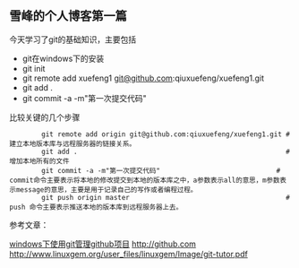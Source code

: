 ﻿雪峰的个人博客第一篇
----

今天学习了git的基础知识，主要包括

* git在windows下的安装
* git init
* git remote add xuefeng1 git@github.com:qiuxuefeng/xuefeng1.git
* git add .
* git commit -a -m"第一次提交代码"

比较关键的几个步骤

			git remote add origin git@github.com:qiuxuefeng/xuefeng1.git # 建立本地版本库与远程服务器的链接关系。
			git add .                                                    # 增加本地所有的文件
			git commit -a -m"第一次提交代码"                             # commit命令主要表示将本地的修改提交到本地的版本库之中，a参数表示all的意思，m参数表示message的意思，主要是用于记录自己的写作或者编程过程。
			git push origin master                                       # push 命令主要表示推送本地的版本库到远程服务器上去。

参考文章：

[windows下使用git管理github项目](http://hi.baidu.com/mcspring/blog/item/171b1e38986d39fab211c71b.html)
<http://github.com>
<http://www.linuxgem.org/user_files/linuxgem/Image/git-tutor.pdf>


